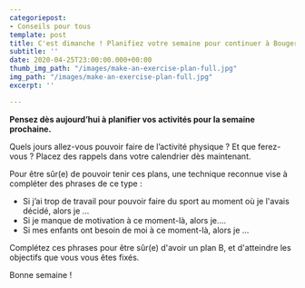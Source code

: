 ```yaml
---
categoriepost:
- Conseils pour tous
template: post
title: C'est dimanche ! Planifiez votre semaine pour continuer à BougerChezVous
subtitle: ''
date: 2020-04-25T23:00:00.000+00:00
thumb_img_path: "/images/make-an-exercise-plan-full.jpg"
img_path: "/images/make-an-exercise-plan-full.jpg"
excerpt: ''

---
```

**Pensez dès aujourd’hui à planifier vos activités pour la semaine prochaine.**

Quels jours allez-vous pouvoir faire de l’activité physique ? Et que ferez-vous ? Placez des rappels dans votre calendrier dès maintenant.

Pour être sûr(e) de pouvoir tenir ces plans, une technique reconnue vise à compléter des phrases de ce type :

* Si j’ai trop de travail pour pouvoir faire du sport au moment où je l'avais décidé, alors je …
* Si je manque de motivation à ce moment-là, alors je....
* Si mes enfants ont besoin de moi à ce moment-là, alors je …

Complétez ces phrases pour être sûr(e) d'avoir un plan B, et d'atteindre les objectifs que vous vous êtes fixés.

Bonne semaine !